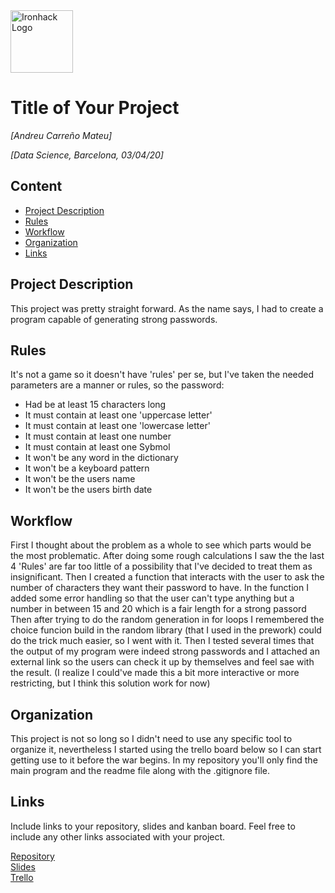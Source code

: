 <img src="https://bit.ly/2VnXWr2" alt="Ironhack Logo" width="100"/>

# Title of Your Project
*[Andreu Carreño Mateu]*

*[Data Science, Barcelona, 03/04/20]*

## Content
- [Project Description](#project-description)
- [Rules](#rules)
- [Workflow](#workflow)
- [Organization](#organization)
- [Links](#links)

## Project Description
This project was pretty straight forward. As the name says, I had to create a program capable of generating strong passwords.

## Rules
It's not a game so it doesn't have 'rules' per se, but I've taken the needed parameters are a manner or rules, so the password:

- Had be at least 15 characters long
- It must contain at least one 'uppercase letter'
- It must contain at least one 'lowercase letter'
- It must contain at least one number
- It must contain at least one Sybmol 
- It won't be any word in the dictionary
- It won't be a keyboard pattern
- It won't be the users name 
- It won't be the users birth date



## Workflow
First I thought about the problem as a whole to see which parts would be the most problematic.
After doing some rough calculations I saw the the last 4 'Rules' are far too little of a possibility that I've decided to treat them as insignificant.
Then I created a function that interacts with the user to ask the number of characters they want their password to have.
In the function I added some error handling so that the user can't type anything but a number in between 15 and 20 which is a fair length for a strong passord
Then after trying to do the random generation in for loops I remembered the choice funcion build in the random library (that I used in the prework) could do the trick much easier, so I went with it.
Then I tested several times that the output of my program were indeed strong passwords and I attached an external link so the users can check it up by themselves and feel sae with the result.
(I realize I could've made this a bit more interactive or more restricting, but I think this solution work for now)

## Organization
This project is not so long so I didn't need to use any specific tool to organize it, nevertheless I started using the trello board below so I can start getting use to it before the war begins.
In my repository you'll only find the main program and the readme file along with the .gitignore file.


## Links
Include links to your repository, slides and kanban board. Feel free to include any other links associated with your project.

[Repository](https://github.com/andreuCM11/Project-Week-1-Build-Your-Own-Game)  
[Slides](https://docs.google.com/presentation/d/1f-UU6WsoFg7gzFugpmdS-K6kju1m4wkyjrEQ7RhiSJ0/edit#slide=id.g7296d4b67b_0_6)  
[Trello](https://trello.com/b/XXx62eKN/project1)  
